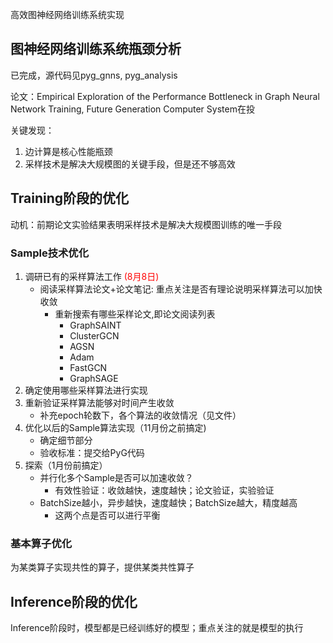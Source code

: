 高效图神经网络训练系统实现

## 图神经网络训练系统瓶颈分析

已完成，源代码见pyg_gnns, pyg_analysis

论文：Empirical Exploration of the Performance Bottleneck in Graph Neural Network Training, Future Generation Computer System在投

关键发现：
1. 边计算是核心性能瓶颈
2. 采样技术是解决大规模图的关键手段，但是还不够高效

## Training阶段的优化

动机：前期论文实验结果表明采样技术是解决大规模图训练的唯一手段

### Sample技术优化

1. 调研已有的采样算法工作 <font color=red>(8月8日)</font>
    - 阅读采样算法论文+论文笔记: 重点关注是否有理论说明采样算法可以加快收敛
        - 重新搜索有哪些采样论文,即论文阅读列表
            - GraphSAINT
            - ClusterGCN
            - AGSN
            - Adam
            - FastGCN
            - GraphSAGE
2. 确定使用哪些采样算法进行实现
3. 重新验证采样算法能够对时间产生收敛
    - 补充epoch轮数下，各个算法的收敛情况（见文件）
4. 优化以后的Sample算法实现（11月份之前搞定)
    - 确定细节部分
    - 验收标准：提交给PyG代码
5. 探索（1月份前搞定）
    - 并行化多个Sample是否可以加速收敛？
        - 有效性验证：收敛越快，速度越快；论文验证，实验验证
    - BatchSize越小，异步越快，速度越快；BatchSize越大，精度越高
        - 这两个点是否可以进行平衡

### 基本算子优化

为某类算子实现共性的算子，提供某类共性算子

## Inference阶段的优化

Inference阶段时，模型都是已经训练好的模型；重点关注的就是模型的执行
